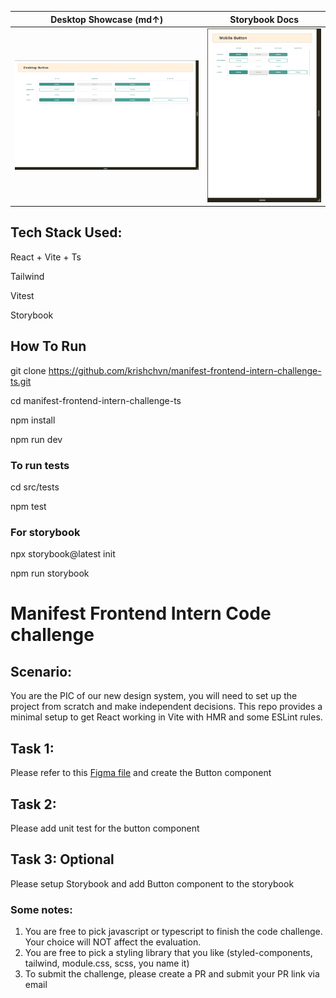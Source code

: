 | Desktop Showcase (md↑)          | Storybook Docs                      |
| ------------------------------- | ----------------------------------- |
| ![grid](/src/docs/DesktopButton.png) | ![storybook](/src/docs/MobileButton.png) |

## Tech Stack Used:

React + Vite + Ts

Tailwind 

Vitest 

Storybook

## How To Run

git clone https://github.com/krishchvn/manifest-frontend-intern-challenge-ts.git  

cd manifest-frontend-intern-challenge-ts 

npm install 

npm run dev

### To run tests

cd src/tests 

npm test

### For storybook

npx storybook@latest init 

npm run storybook

# Manifest Frontend Intern Code challenge

## Scenario:

You are the PIC of our new design system, you will need to set up the project from scratch and make independent decisions. This repo provides a minimal setup to get React working in Vite with HMR and some ESLint rules.

## Task 1:

Please refer to this [Figma file](https://www.figma.com/design/rPH6m4Zc8RE7rIj1qJqLBR/Frontend-Code-challenge?node-id=3207-2&t=hOGdCdXzwoHItwiq-1) and create the Button component

## Task 2:

Please add unit test for the button component

## Task 3: Optional

Please setup Storybook and add Button component to the storybook

### Some notes:

1. You are free to pick javascript or typescript to finish the code challenge. Your choice will NOT affect the evaluation.
2. You are free to pick a styling library that you like (styled-components, tailwind, module.css, scss, you name it)
3. To submit the challenge, please create a PR and submit your PR link via email
